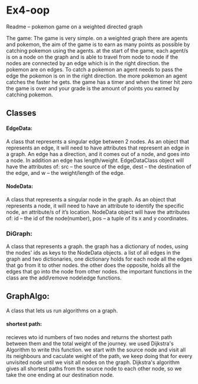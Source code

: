 # Ex4-oop

Readme – pokemon game on a weighted directed graph

The game:
The game is very simple. on a weighted graph there are agents and pokemon, the aim of the game is to earn as many points as possible by catching pokemon using
the agents. at the start of the game, each agent/s is on a node on the graph and is able to travel from node to node if the nodes are connected by an edge
which is in the right direction. the pokemon are on edges. To catch a pokemon an agent needs to pass the edge the pokemon is on in the right direction. the more 
pokemon an agent catches the faster he gets. the game has a timer and when the timer hit zero the game is over and your grade is the amount of points you earned
by catching pokemon.

## Classes

#### EdgeData:
A class that represents a singular edge between 2 nodes.
As an object that represents an edge, it will need to have attributes that represent an edge in a graph.
An edge has a direction, and it comes out of a node, and goes into a node. In addition an edge has length/weight.
EdgeDataClass object will have the attributes of: src – the source of the edge,
dest – the destination of the edge, and w – the weight/length of the edge.

#### NodeData:
A class that represents a singular node in the graph.
As an object that represents a node, it will need to have an attribute to identify the specific node, 
an attribute/s of it’s location.
NodeData object will have the attributes of: id – the id of the node(number),
pos – a tuple of its x and y coordinates.

### DiGraph:
A class that represents a graph. the graph has a dictionary of nodes, using the nodes' ids as keys to the NodeData objects. a list of all edges in the graph and two dictionaries,
one dictionary holds for each node all the edges that go from it to other nodes. the other does the opposite, holds all the edges that go into the node from other nodes.
the important functions in the class are the add\remove node\edge functions.

## GraphAlgo:
A class that lets us run algorithms on a graph.

#### shortest path:
recieves wto id numbers of two nodes and returns the shortest path between them and the total weight of the journey.
we used Dijkstra's Algorithm to write this function. we start with the source node and visit all its neighbours and 
caculate weight of the path, we keep doing that for every unvisited node until we visit all nodes on the graph. Dijkstra's
algorithm gives all shortest paths from the source node to each other node, so we take the one ending at our destination node.
